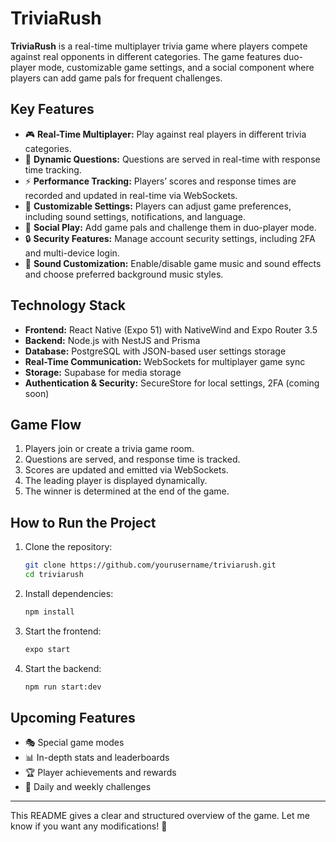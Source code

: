 # **TriviaRush**  

**TriviaRush** is a real-time multiplayer trivia game where players compete against real opponents in different categories. The game features duo-player mode, customizable game settings, and a social component where players can add game pals for frequent challenges.  

## **Key Features**  

- 🎮 **Real-Time Multiplayer:** Play against real players in different trivia categories.  
- 🔄 **Dynamic Questions:** Questions are served in real-time with response time tracking.  
- ⚡ **Performance Tracking:** Players’ scores and response times are recorded and updated in real-time via WebSockets.  
- 🎨 **Customizable Settings:** Players can adjust game preferences, including sound settings, notifications, and language.  
- 🤝 **Social Play:** Add game pals and challenge them in duo-player mode.  
- 🔒 **Security Features:** Manage account security settings, including 2FA and multi-device login.  
- 🎵 **Sound Customization:** Enable/disable game music and sound effects and choose preferred background music styles.  

## **Technology Stack**  

- **Frontend:** React Native (Expo 51) with NativeWind and Expo Router 3.5  
- **Backend:** Node.js with NestJS and Prisma  
- **Database:** PostgreSQL with JSON-based user settings storage  
- **Real-Time Communication:** WebSockets for multiplayer game sync  
- **Storage:** Supabase for media storage  
- **Authentication & Security:** SecureStore for local settings, 2FA (coming soon)  

## **Game Flow**  

1. Players join or create a trivia game room.  
2. Questions are served, and response time is tracked.  
3. Scores are updated and emitted via WebSockets.  
4. The leading player is displayed dynamically.  
5. The winner is determined at the end of the game.  

## **How to Run the Project**  

1. Clone the repository:  
   ```bash
   git clone https://github.com/yourusername/triviarush.git
   cd triviarush
   ```
2. Install dependencies:  
   ```bash
   npm install
   ```  
3. Start the frontend:  
   ```bash
   expo start
   ```  
4. Start the backend:  
   ```bash
   npm run start:dev
   ```  

## **Upcoming Features**  

- 🎭 Special game modes  
- 📊 In-depth stats and leaderboards  
- 🏆 Player achievements and rewards  
- 📅 Daily and weekly challenges  

---

This README gives a clear and structured overview of the game. Let me know if you want any modifications! 🚀

